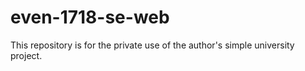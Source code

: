 # even-1718-se-web
This repository is for the private use of the author's simple university project.
